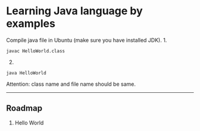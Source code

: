 # Learning Java language by examples

Compile java file in Ubuntu (make sure you have installed JDK).
1.

```
javac HelloWorld.class
```
2.
```
java HelloWorld
```

Attention: class name and file name should be same.

---

## Roadmap
1. Hello World